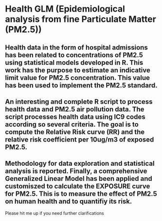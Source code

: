 # Health GLM (Epidemiological analysis from fine Particulate Matter (PM2.5))
##  Health data in the form of hospital admissions has been related to concentrations of PM2.5 using statistical models developed in R. This work has the purpose to estimate an indicative limit value for PM2.5 concentration. This value has been used to implement the PM2.5 standard. 
## An interesting and complete R script to process health data and PM2.5 air pollution data. The script processes health data using IC9 codes according so several criteria. The goal is to compute the Relative Risk curve (RR) and the relative risk coefficient per 10ug/m3 of exposed PM2.5. 
## Methodology for data exploration and statistical analysis is reported. Finally, a comprehensive Generalized Linear Model has been applied and customiszed to calculate the EXPOSURE curve for PM2.5. This is to measure the effect of PM2.5 on human health and to quantifiy its risk.

Please hit me up if you need further clarifications
